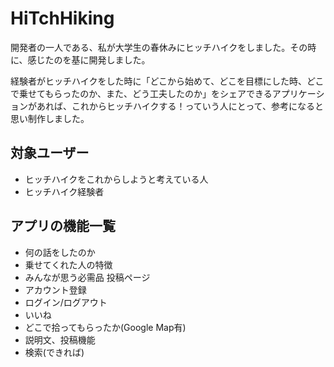 # HiTchHiking
開発者の一人である、私が大学生の春休みにヒッチハイクをしました。その時に、感じたのを基に開発しました。

経験者がヒッチハイクをした時に「どこから始めて、どこを目標にした時、どこで乗せてもらったのか、また、どう工夫したのか」をシェアできるアプリケーションがあれば、これからヒッチハイクする！っていう人にとって、参考になると思い制作しました。

## 対象ユーザー
- ヒッチハイクをこれからしようと考えている人
- ヒッチハイク経験者

## アプリの機能一覧
- 何の話をしたのか
- 乗せてくれた人の特徴
- みんなが思う必需品 投稿ページ
- アカウント登録
- ログイン/ログアウト
- いいね
- どこで拾ってもらったか(Google Map有)
- 説明文、投稿機能
- 検索(できれば)

